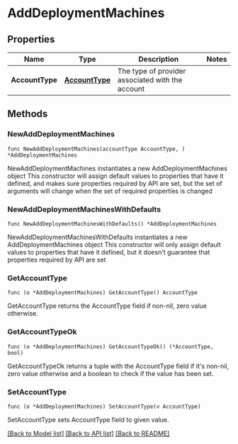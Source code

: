 # AddDeploymentMachines

## Properties

Name | Type | Description | Notes
------------ | ------------- | ------------- | -------------
**AccountType** | [**AccountType**](AccountType.md) | The type of provider associated with the account | 

## Methods

### NewAddDeploymentMachines

`func NewAddDeploymentMachines(accountType AccountType, ) *AddDeploymentMachines`

NewAddDeploymentMachines instantiates a new AddDeploymentMachines object
This constructor will assign default values to properties that have it defined,
and makes sure properties required by API are set, but the set of arguments
will change when the set of required properties is changed

### NewAddDeploymentMachinesWithDefaults

`func NewAddDeploymentMachinesWithDefaults() *AddDeploymentMachines`

NewAddDeploymentMachinesWithDefaults instantiates a new AddDeploymentMachines object
This constructor will only assign default values to properties that have it defined,
but it doesn't guarantee that properties required by API are set

### GetAccountType

`func (o *AddDeploymentMachines) GetAccountType() AccountType`

GetAccountType returns the AccountType field if non-nil, zero value otherwise.

### GetAccountTypeOk

`func (o *AddDeploymentMachines) GetAccountTypeOk() (*AccountType, bool)`

GetAccountTypeOk returns a tuple with the AccountType field if it's non-nil, zero value otherwise
and a boolean to check if the value has been set.

### SetAccountType

`func (o *AddDeploymentMachines) SetAccountType(v AccountType)`

SetAccountType sets AccountType field to given value.



[[Back to Model list]](../README.md#documentation-for-models) [[Back to API list]](../README.md#documentation-for-api-endpoints) [[Back to README]](../README.md)


